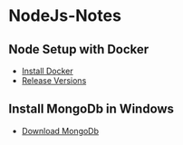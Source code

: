 # NodeJs-Notes

## Node Setup with Docker
- [Install Docker](https://docs.docker.com/desktop/install/windows-install/)
- [Release Versions](https://docs.docker.com/desktop/release-notes/)

## Install MongoDb in Windows
- [Download MongoDb](https://www.mongodb.com/try/download/community)
